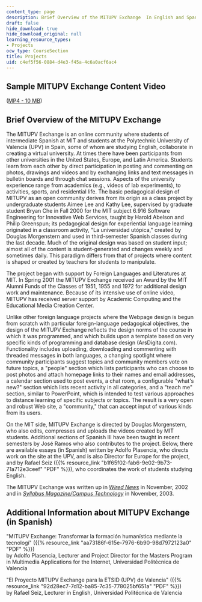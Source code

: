 ```yaml
---
content_type: page
description: Brief Overview of the MITUPV Exchange  In English and Spanish.
draft: false
hide_download: true
hide_download_original: null
learning_resource_types:
- Projects
ocw_type: CourseSection
title: Projects
uid: c4ef5f56-0884-d4e3-f45a-4c6a0acf6ac4
---
```

## Sample MITUPV Exchange Content Video

([MP4 - 10 MB](https://archive.org/download/MIT21F.703S03/mitupv-220k.mp4))

## Brief Overview of the MITUPV Exchange

The MITUPV Exchange is an online community where students of intermediate Spanish at MIT and students at the Polytechnic University of Valencia (UPV) in Spain, some of whom are studying English, collaborate in creating a virtual university. At times there have been participants from other universities in the United States, Europe, and Latin America. Students learn from each other by direct participation in posting and commenting on photos, drawings and videos and by exchanging links and text messages in bulletin boards and through chat sessions. Aspects of the university experience range from academics (e.g., videos of lab experiments), to activities, sports, and residential life. The basic pedagogical design of MITUPV as an open community derives from its origin as a class project by undergraduate students Aimee Lee and Kathy Lee, supervised by graduate student Bryan Che in Fall 2000 for the MIT subject 6.916 Software Engineering for Innovative Web Services, taught by Harold Abelson and Philip Greenspun; its pedagogical design for experiential language learning originated in a classroom activity, "La universidad utópica," created by Douglas Morgenstern and used in third-semester Spanish classes during the last decade. Much of the original design was based on student input; almost all of the content is student-generated and changes weekly and sometimes daily. This paradigm differs from that of projects where content is shaped or created by teachers for students to manipulate.

The project began with support by Foreign Languages and Literatures at MIT. In Spring 2001 the MITUPV Exchange received an Award by the MIT Alumni Funds of the Classes of 1951, 1955 and 1972 for additional design work and maintenance. Because of its intensive use of online video, MITUPV has received server support by Academic Computing and the Educational Media Creation Center.

Unlike other foreign language projects where the Webpage design is begun from scratch with particular foreign-language pedagogical objectives, the design of the MITUPV Exchange reflects the design norms of the course in which it was programmed, and which builds upon a template based on very specific kinds of programming and database design (ArsDigita.com). Functionality includes uploading, downloading and commenting with threaded messages in both languages, a changing spotlight where community participants suggest topics and community members vote on future topics, a "people" section which lists participants who can choose to post photos and attach homepage links to their names and email addresses, a calendar section used to post events, a chat room, a configurable "what's new?" section which lists recent activity in all categories, and a "teach me" section, similar to PowerPoint, which is intended to test various approaches to distance learning of specific subjects or topics. The result is a very open and robust Web site, a "community," that can accept input of various kinds from its users.

On the MIT side, MITUPV Exchange is directed by Douglas Morgenstern, who also edits, compresses and uploads the videos created by MIT students. Additional sections of Spanish III have been taught in recent semesters by José Ramos who also contributes to the project. Below, there are available essays (in Spanish) written by Adolfo Plasencia, who directs work on the site at the UPV, and is also Director for Europe for the project, and by Rafael Seiz ({{% resource_link "b1f65f02-fab6-9e02-9b73-71a712e3ceef" "PDF" %}}), who coordinates the work of students studying English.

The MITUPV Exchange was written up in [*Wired News*](http://www.wired.com/2002/11/college-kids-a-day-in-the-life/) in November, 2002 and in [*Syllabus Magazine/Campus Technology*](http://www.campus-technology.com/article.asp?id=8293) in November, 2003.

## Additional Information about MITUPV Exchange (in Spanish)

"MITUPV Exchange: Transformar la formación humanística mediante la tecnologí" ({{% resource_link "aa73186f-615e-7976-6b90-98d7972123a0" "PDF" %}})   
by Adolfo Plasencia, Lecturer and Project Director for the Masters Program in Multimedia Applications for the Internet, Universidad Politécnica de Valencia

"El Proyecto MITUPV Exchange para la ETSID (UPV) de Valencia" ({{% resource_link "92d28ec7-7d12-ba85-7c35-778025bf651a" "PDF" %}})   
by Rafael Seiz, Lecturer in English, Universidad Politécnica de Valencia